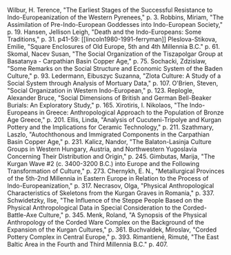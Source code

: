 Wilbur, H. Terence, "The Earliest Stages of the Successful Resistance to Indo-Europeanization of the Western Pyrenees," p. 3.
Robbins, Miriam, "The Assimilation of Pre-Indo-European Goddesses into Indo-European Society," p. 19.
Hansen, Jellison Leigh, "Death and the Indo-Europeans: Some Traditions," p. 31.
p41-59: [[lincoln1980-1991-ferryman]]
Pleslova-Stikova, Emilie, "Square Enclosures of Old Europe, 5th and 4th Millennia B.C." p. 61.
Skomal, Nacev Susan, "The Social Organization of the Tiszapolgar Group at Basatanya - Carpathian Basin Copper Age," p. 75.
Sochacki, Zdzislaw, "Some Remarks on the Social Structure and Economic System of the Baden Culture," p. 93.
Ledermann, Eibuszyc Suzanna, "Zlota Culture: A Study of a Social System through Analysis of Mortuary Data," p. 107.
O'Brien, Steven, "Social Organization in Western Indo-European," p. 123.
Replogle, Alexander Bruce, "Social Dimensions of British and German Bell-Beaker Burials: An Exploratory Study," p. 165.
Xirotiris, I. Nikolaos, "The Indo-Europeans in Greece: Anthropological Approach to the Population of Bronze Age Greece," p. 201.
Ellis, Linda, "Analysis of Cucuteni-Tripolye and Kurgan Pottery and the Implications for Ceramic Technology," p. 211.
Szathmary, Laszlo, "Autochthonous and Immigrated Components in the Carpathian Basin Copper Age," p. 231.
Kalicz, Nandor, "The Balaton-Lasinja Culture Groups in Western Hungary, Austria, and Northwestern Yugoslavia Concerning Their Distribution and Origin," p. 245.
Gimbutas, Marija, "The Kurgan Wave #2 (c. 3400-3200 B.C.) into Europe and the Following Transformation of Culture," p. 273.
Chernykh, E. N., "Metallurgical Provinces of the 5th-2nd Millennia in Eastern Europe in Relation to the Process of Indo-Europeanization," p. 317.
Necrasov, Olga, "Physical Anthropological Characteristics of Skeletons from the Kurgan Graves in Romania," p. 337.
Schwidetzky, Ilse, "The Influence of the Steppe People Based on the Physical Anthropological Data in Special Consideration to the Corded-Battle-Axe Culture," p. 345.
Menk, Roland, "A Synopsis of the Physical Anthropology of the Corded Ware Complex on the Background of the Expansion of the Kurgan Cultures," p. 361.
Buchvaldek, Miroslav, "Corded Pottery Complex in Central Europe," p. 393.
Rimantiené, Rimuté, "The East Baltic Area in the Fourth and Third Millennia B.C." p. 407.